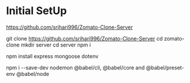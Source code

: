 # Initial SetUp

https://github.com/srihari996/Zomato-Clone-Server

git clone https://github.com/srihari996/Zomato-Clone-Server
cd zomato-clone 
mkdir server 
cd server 
npm i


<!-- Developer Dependencies -->
npm install express mongoose dotenv


npm i --save-dev nodemon @babel/cli, @babel/core and @babel/preset-env @babel/node
